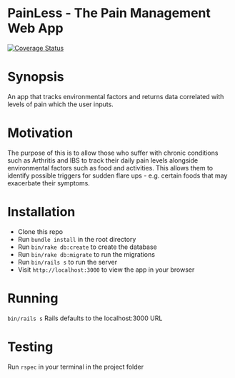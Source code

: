 # PainLess - The Pain Management Web App

[![Coverage Status](https://coveralls.io/repos/github/shezdev/final_project/badge.svg?branch=master)](https://coveralls.io/github/shezdev/final_project?branch=master)

# Synopsis

An app that tracks environmental factors and returns data correlated with levels of pain which the user inputs.

# Motivation

The purpose of this is to allow those who suffer with chronic conditions such as Arthritis and IBS to track their daily pain levels alongside environmental factors such as food and activities. This allows them to identify possible triggers for sudden flare ups - e.g. certain foods that may exacerbate their symptoms.

# Installation

- Clone this repo
- Run `bundle install` in the root directory
- Run `bin/rake db:create` to create the database
- Run `bin/rake db:migrate` to run the migrations
- Run `bin/rails s` to run the server
- Visit `http://localhost:3000` to view the app in your browser

# Running
`bin/rails s`
Rails defaults to the localhost:3000 URL

# Testing

Run `rspec` in your terminal in the project folder
